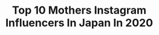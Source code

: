 ---
title: Top 10 Mothers Instagram Influencers In Japan In 2020
description: >-
  Find top mothers Instagram influencers in Japan in 2020. Most popular hashtags: #pr #stayhome #tokyo #ootd.
platform: Instagram
profiles:
  - username: "samanthabarks"
    fullname: >-
      𝓢𝓪𝓶𝓪𝓷𝓽𝓱𝓪 𝓑𝓪𝓻𝓴𝓼
    location: "Japan"
    followers: 120474
    engagement: 641
    commentsToLikes: 0.008207
    avatar: "https://scontent-ams4-1.cdninstagram.com/v/t51.2885-19/s320x320/71507139_2847352395296468_7649920766649040896_n.jpg?_nc_ht=scontent-ams4-1.cdninstagram.com&_nc_ohc=bX4UHWjyiuMAX-gB_oQ&oh=e6a81bef21e74128e9e983c053bf8134&oe=5EBBDE52"
    verified: true
    hashtags: "#dancelikenooneiswatching, #tokyo, #fusalp, #vegan"
  - username: "linaohashi"
    fullname: >-
      大橋リナ
    location: "Japan"
    followers: 111287
    engagement: 198
    commentsToLikes: 0.001580
    avatar: "https://scontent-amt2-1.cdninstagram.com/v/t51.2885-19/s320x320/61990600_335548060446794_3107439590621839360_n.jpg?_nc_ht=scontent-amt2-1.cdninstagram.com&_nc_ohc=8SuCHfiYUIIAX8KYKlK&oh=fe771e74c155c8cc846e12fc136c8b28&oe=5EB233B0"
    verified: false
    hashtags: "#shiseidoginzatokyo, #saneibd, #beach, #naturalbeautybasic"
  - username: "8miiiko9"
    fullname: >-
      8miiisa9
    location: "Japan"
    followers: 53184
    engagement: 207
    commentsToLikes: 0.002210
    avatar: "https://scontent-lhr8-1.cdninstagram.com/v/t51.2885-19/s320x320/50481251_1169209013267881_5810936076830769152_n.jpg?_nc_ht=scontent-lhr8-1.cdninstagram.com&_nc_ohc=v8HJ_AM9oBsAX-M9t19&oh=34cc8672080c68517f1373ff8e2bfb92&oe=5EB225E9"
    verified: false
    hashtags: "#gustyle, #160cm, #editsheen, #titivate"
  - username: "ma_anmi"
    fullname: >-
      mana
    location: "Japan"
    followers: 83625
    engagement: 105
    commentsToLikes: 0.007102
    avatar: "https://scontent-ams4-1.cdninstagram.com/v/t51.2885-19/s320x320/80129045_600940160737876_936756870046023680_n.jpg?_nc_ht=scontent-ams4-1.cdninstagram.com&_nc_ohc=464m3CzcOW4AX9D6ZwZ&oh=44a1515f158e94615ac738a7f420e778&oe=5EB034CD"
    verified: false
    hashtags: "#cotorica, #fendi, #reebok, #lego"
  - username: "wadateni"
    fullname: >-
      Teni W. 🎌 Tokyo🗼Japan
    location: "Japan"
    followers: 34946
    engagement: 367
    commentsToLikes: 0.027310
    avatar: "https://scontent-lhr8-1.cdninstagram.com/v/t51.2885-19/s320x320/71169656_1279184542242369_3061558044136570880_n.jpg?_nc_ht=scontent-lhr8-1.cdninstagram.com&_nc_ohc=LU0j0eUiKC0AX-05aQy&oh=26e4eab59d866f25cfff9d3188aa3ea3&oe=5EBAB1D7"
    verified: false
    hashtags: "#goodmorning, #kagamibiraki, #todaysoutfit, #lakekitaura"
  - username: "tokyodame"
    fullname: >-
      Yoshiko Kris-Webb クリス-ウェブ佳子
    location: "Japan"
    followers: 127711
    engagement: 167
    commentsToLikes: 0.009536
    avatar: "https://scontent-bos3-1.cdninstagram.com/v/t51.2885-19/s320x320/68774363_2179457822166094_6209330963965542400_n.jpg?_nc_ht=scontent-bos3-1.cdninstagram.com&_nc_ohc=86e4xBlQ3J8AX98qY9Y&oh=d70a2189959de8a8917d75c1e829eb6d&oe=5EB1B663"
    verified: false
    hashtags: "#athletia, #hairsalon, #hairstyle, #stayhomeandgameon"
  - username: "sasu_lyri"
    fullname: >-
      ＳＡＳＵ
    location: "Japan"
    followers: 8279
    engagement: 630
    commentsToLikes: 0.005386
    avatar: "https://scontent-lga3-1.cdninstagram.com/v/t51.2885-19/s320x320/12345719_564124170411270_1789124293_a.jpg?_nc_ht=scontent-lga3-1.cdninstagram.com&_nc_ohc=Cj4S-_44x2MAX-2jPIf&oh=15215dbc48450bcee61d50a4d909647d&oe=5EB5B9E9"
    verified: false
    hashtags: "#loveskateboardjapan2020, #nakameguro4chome4, #roadtrip, #harajuku"
  - username: "minmidesu"
    fullname: >-
      minmi
    location: "Japan"
    followers: 120104
    engagement: 265
    commentsToLikes: 0.006445
    avatar: "https://scontent-lhr8-1.cdninstagram.com/v/t51.2885-19/s320x320/82311530_181457479612571_1613259415106879488_n.jpg?_nc_ht=scontent-lhr8-1.cdninstagram.com&_nc_ohc=R1h_MjjS1KwAX_3nxie&oh=80d452978fe8039aea1e53b6c8a2c61f&oe=5EBBC049"
    verified: true
    hashtags: "#savetheoceans, #corona, #organic, #coronausa"
  - username: "ri7tin1025"
    fullname: >-
      石井 里奈 ISHII RINA
    location: "Japan"
    followers: 141999
    engagement: 318
    commentsToLikes: 0.049351
    avatar: "https://scontent-ams4-1.cdninstagram.com/v/t51.2885-19/s320x320/21294723_468052360260173_5666553458321260544_n.jpg?_nc_ht=scontent-ams4-1.cdninstagram.com&_nc_ohc=s_goWf0F8ZIAX9UbIss&oh=362229e52553df5b851e7024fd4d2ac0&oe=5EBAD4CE"
    verified: false
    hashtags: "#feerichelu, #wine, #italy, #rienda"
  - username: "wombatnana"
    fullname: >-
      舟橋菜々
    location: "Japan"
    followers: 99614
    engagement: 654
    commentsToLikes: 0.006200
    avatar: "https://scontent-lhr8-1.cdninstagram.com/v/t51.2885-19/s320x320/47584588_431257630745399_6039574576319430656_n.jpg?_nc_ht=scontent-lhr8-1.cdninstagram.com&_nc_ohc=O9Q7XUNr-JEAX-n0kGT&oh=1cb6ca59618c5e96da21892bb0cd8a8e&oe=5EBBCCD8"
    verified: false
    hashtags: "#chronicle, #english, #gapoy, #pretendsleep"
---